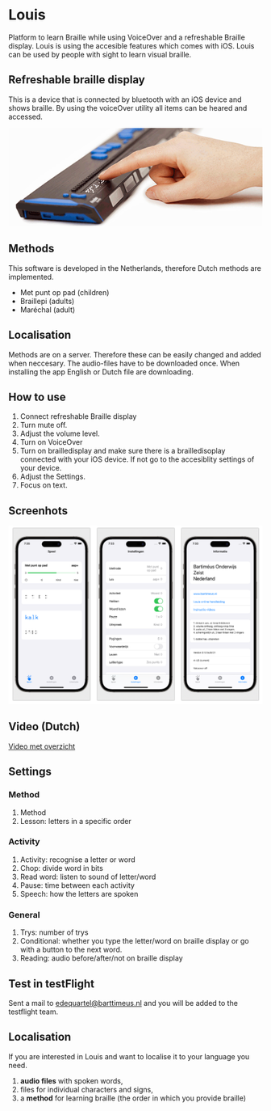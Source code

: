 # Louis

Platform to learn Braille while using VoiceOver and a refreshable Braille display. Louis is using the accesible features which comes with iOS. Louis can be used by people with sight to learn visual braille.

## Refreshable braille display

This is a device that is connected by bluetooth with an iOS device and shows braille. By using the voiceOver utility all items can be heared and accessed. 

![](screenshots/brailledisplay.png)

## Methods
This software is developed in the Netherlands, therefore Dutch methods are implemented.

* Met punt op pad (children)
* Braillepi (adults)
* Maréchal (adult)

## Localisation
Methods are on a server. Therefore these can be easily changed and added when neccesary. The audio-files have to be downloaded once. When installing the app English or Dutch file are downloading.

## How to use
1. Connect refreshable Braille display
2. Turn mute off.
2. Adjust the volume level.
3. Turn on VoiceOver
4. Turn on brailledisplay and make sure there is a brailledisoplay connected with your iOS device. If not go to the accesiblity settings of your device.
5. Adjust the Settings.
6. Focus on text.

## Screenhots
![](screenshots/screenshot.png)

## Video (Dutch)
[Video met overzicht]([https://vimeo.com/810543898)
## Settings

### Method
1. Method
2. Lesson: letters in a specific order

### Activity
1. Activity: recognise a letter or word
2. Chop: divide word in bits
3. Read word: listen to sound of letter/word
4. Pause: time between each activity 
5. Speech: how the letters are spoken 

### General

1. Trys: number of trys
2. Conditional: whether you type the letter/word on braille display or go with a button to the next word.
3. Reading: audio before/after/not on braille display 

## Test in testFlight

Sent a mail to edequartel@barttimeus.nl and you will be added to the testflight team. 

## Localisation

If you are interested in Louis and want to localise it to your language you need.  

1. **audio files** with spoken words,
2. files for individual characters and signs,
3. a **method** for learning braille (the order in   which you provide braille)
